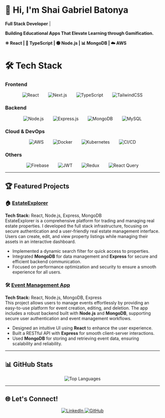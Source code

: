 # 👋 Hi, I'm **Shai Gabriel Batonya**

 **Full Stack Developer** | 
 
 **Building Educational Apps That Elevate Learning through Gamification.**  
 
 **⚛️ React | 📘 TypeScript | 🟢 Node.js | 📊 MongoDB | ☁️ AWS** 

# 🛠 **Tech Stack**

### **Frontend**
<div style="display: flex; justify-content: center; gap: 30px; flex-wrap: wrap;">
  <img src="https://img.shields.io/badge/React-%2320232a.svg?style=for-the-badge&logo=react&logoColor=%2361DAFB" alt="React" class="animate__animated animate__pulse" />
  <img src="https://img.shields.io/badge/Next.js-black?style=for-the-badge&logo=next.js&logoColor=white" alt="Next.js" class="animate__animated animate__fadeIn" />
  <img src="https://img.shields.io/badge/TypeScript-%23007ACC.svg?style=for-the-badge&logo=typescript&logoColor=white" alt="TypeScript" class="animate__animated animate__bounceIn" />
  <img src="https://img.shields.io/badge/TailwindCSS-%2338B2AC.svg?style=for-the-badge&logo=tailwind-css&logoColor=white" alt="TailwindCSS" class="animate__animated animate__lightSpeedInLeft" />
</div>

### **Backend**
<div style="display: flex; justify-content: center; gap: 30px; flex-wrap: wrap;">
  <img src="https://img.shields.io/badge/Node.js-6DA55F?style=for-the-badge&logo=node.js&logoColor=white" alt="Node.js" class="animate__animated animate__zoomIn" />
  <img src="https://img.shields.io/badge/Express.js-%23404d59.svg?style=for-the-badge&logo=express&logoColor=%2361DAFB" alt="Express.js" class="animate__animated animate__rotateIn" />
  <img src="https://img.shields.io/badge/MongoDB-%234ea94b.svg?style=for-the-badge&logo=mongodb&logoColor=white" alt="MongoDB" class="animate__animated animate__slideInRight" />
  <img src="https://img.shields.io/badge/MySQL-%2300000f.svg?style=for-the-badge&logo=mysql&logoColor=white" alt="MySQL" class="animate__animated animate__fadeInDown" />
</div>

### **Cloud & DevOps**
<div style="display: flex; justify-content: center; gap: 30px; flex-wrap: wrap;">
  <img src="https://img.shields.io/badge/AWS-%23FF9900.svg?style=for-the-badge&logo=amazon-aws&logoColor=white" alt="AWS" class="animate__animated animate__flash" />
  <img src="https://img.shields.io/badge/Docker-%230db7ed.svg?style=for-the-badge&logo=docker&logoColor=white" alt="Docker" class="animate__animated animate__zoomInUp" />
  <img src="https://img.shields.io/badge/Kubernetes-%23326ce5.svg?style=for-the-badge&logo=kubernetes&logoColor=white" alt="Kubernetes" class="animate__animated animate__wobble" />
  <img src="https://img.shields.io/badge/CI/CD-%2320232a.svg?style=for-the-badge&logo=githubactions&logoColor=white" alt="CI/CD" class="animate__animated animate__swing" />
</div>

### **Others**
<div style="display: flex; justify-content: center; gap: 30px; flex-wrap: wrap;">
  <img src="https://img.shields.io/badge/Firebase-039BE5?style=for-the-badge&logo=Firebase&logoColor=white" alt="Firebase" class="animate__animated animate__tada" />
  <img src="https://img.shields.io/badge/JWT-black?style=for-the-badge&logo=JSON%20web%20tokens" alt="JWT" class="animate__animated animate__flip" />
  <img src="https://img.shields.io/badge/Redux-%23593d88.svg?style=for-the-badge&logo=redux&logoColor=white" alt="Redux" class="animate__animated animate__shakeX" />
  <img src="https://img.shields.io/badge/React%20Query-FF4154?style=for-the-badge&logo=react-query&logoColor=white" alt="React Query" class="animate__animated animate__rubberBand" />
</div>

---


## 🏆 **Featured Projects**

### 🏠 [EstateExplorer](https://github.com/ShaiBatonya/Real-Estate-MERN-STACK)
**Tech Stack:** React, Node.js, Express, MongoDB  
EstateExplorer is a comprehensive platform for trading and managing real estate properties. I developed the full stack infrastructure, focusing on secure authentication and a user-friendly real estate management interface. Users can create, edit, and view property listings while managing their assets in an interactive dashboard.

- Implemented a dynamic search filter for quick access to properties.
- Integrated **MongoDB** for data management and **Express** for secure and efficient backend communication.
- Focused on performance optimization and security to ensure a smooth experience for all users.

### 🛠 [Event Management App](https://github.com/ShaiBatonya/patents_server-client)
**Tech Stack:** React, Node.js, MongoDB, Express  
This project allows users to manage events effortlessly by providing an easy-to-use platform for event creation, editing, and deletion. The app includes a robust backend built with **Node.js** and **MongoDB**, supporting secure user authentication and event management workflows.

- Designed an intuitive UI using **React** to enhance the user experience.
- Built a RESTful API with **Express** for smooth client-server interactions.
- Used **MongoDB** for storing and retrieving event data, ensuring scalability and reliability.

---

## 📊 **GitHub Stats**

<p align="center">
  <img src="https://github-readme-stats.vercel.app/api/top-langs/?username=ShaiBatonya&layout=compact&theme=dark&hide_border=true" alt="Top Languages" />
</p>

---

## 🌐 **Let's Connect!**
<div align="center">
  <a href="https://www.linkedin.com/in/shaibatonya-fullstack/">
    <img src="https://img.shields.io/badge/LinkedIn-%230077B5.svg?style=for-the-badge&logo=linkedin&logoColor=white" alt="LinkedIn" />
  </a>
  <a href="https://github.com/ShaiBatonya">
    <img src="https://img.shields.io/badge/GitHub-%2312100E.svg?style=for-the-badge&logo=github&logoColor=white" alt="GitHub" />
  </a>
</div>
